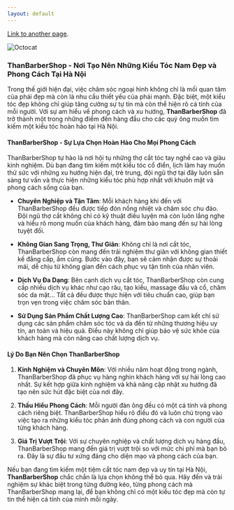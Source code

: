 ```yaml
---
layout: default
---
```




[Link to another page](./another-page.html).



![Octocat](https://github.githubassets.com/images/icons/emoji/octocat.png)

### ThanBarberShop - Nơi Tạo Nên Những Kiểu Tóc Nam Đẹp và Phong Cách Tại Hà Nội

Trong thế giới hiện đại, việc chăm sóc ngoại hình không chỉ là mối quan tâm của phái đẹp mà còn là nhu cầu thiết yếu của phái mạnh. Đặc biệt, một kiểu tóc đẹp không chỉ giúp tăng cường sự tự tin mà còn thể hiện rõ cá tính của mỗi người. Với sự am hiểu về phong cách và xu hướng, **ThanBarberShop** đã trở thành một trong những điểm đến hàng đầu cho các quý ông muốn tìm kiếm một kiểu tóc hoàn hảo tại Hà Nội.

#### ThanBarberShop - Sự Lựa Chọn Hoàn Hảo Cho Mọi Phong Cách

ThanBarberShop tự hào là nơi hội tụ những thợ cắt tóc tay nghề cao và giàu kinh nghiệm. Dù bạn đang tìm kiếm một kiểu tóc cổ điển, lịch lãm hay muốn thử sức với những xu hướng hiện đại, trẻ trung, đội ngũ thợ tại đây luôn sẵn sàng tư vấn và thực hiện những kiểu tóc phù hợp nhất với khuôn mặt và phong cách sống của bạn.

- **Chuyên Nghiệp và Tận Tâm**: Mỗi khách hàng khi đến với ThanBarberShop đều được tiếp đón nồng nhiệt và chăm sóc chu đáo. Đội ngũ thợ cắt không chỉ có kỹ thuật điêu luyện mà còn luôn lắng nghe và hiểu rõ mong muốn của khách hàng, đảm bảo mang đến sự hài lòng tuyệt đối.

- **Không Gian Sang Trọng, Thư Giãn**: Không chỉ là nơi cắt tóc, ThanBarberShop còn mang đến trải nghiệm thư giãn với không gian thiết kế đẳng cấp, ấm cúng. Bước vào đây, bạn sẽ cảm nhận được sự thoải mái, dễ chịu từ không gian đến cách phục vụ tận tình của nhân viên.

- **Dịch Vụ Đa Dạng**: Bên cạnh dịch vụ cắt tóc, ThanBarberShop còn cung cấp nhiều dịch vụ khác như cạo râu, tạo kiểu, massage đầu và cổ, chăm sóc da mặt... Tất cả đều được thực hiện với tiêu chuẩn cao, giúp bạn trọn vẹn trong việc chăm sóc bản thân.

- **Sử Dụng Sản Phẩm Chất Lượng Cao**: ThanBarberShop cam kết chỉ sử dụng các sản phẩm chăm sóc tóc và da đến từ những thương hiệu uy tín, an toàn và hiệu quả. Điều này không chỉ giúp bảo vệ sức khỏe của khách hàng mà còn nâng cao chất lượng dịch vụ.

#### Lý Do Bạn Nên Chọn ThanBarberShop

1. **Kinh Nghiệm và Chuyên Môn**: Với nhiều năm hoạt động trong ngành, ThanBarberShop đã phục vụ hàng nghìn khách hàng với sự hài lòng cao nhất. Sự kết hợp giữa kinh nghiệm và khả năng cập nhật xu hướng đã tạo nên sức hút đặc biệt của nơi đây.

2. **Thấu Hiểu Phong Cách**: Mỗi người đàn ông đều có một cá tính và phong cách riêng biệt. ThanBarberShop hiểu rõ điều đó và luôn chú trọng vào việc tạo ra những kiểu tóc phản ánh đúng phong cách và con người của từng khách hàng.

3. **Giá Trị Vượt Trội**: Với sự chuyên nghiệp và chất lượng dịch vụ hàng đầu, ThanBarberShop mang đến giá trị vượt trội so với mức chi phí mà bạn bỏ ra. Đây là sự đầu tư xứng đáng cho diện mạo và phong cách của bạn.


Nếu bạn đang tìm kiếm một tiệm cắt tóc nam đẹp và uy tín tại Hà Nội, **ThanBarberShop** chắc chắn là lựa chọn không thể bỏ qua. Hãy đến và trải nghiệm sự khác biệt trong từng đường kéo, từng phong cách mà ThanBarberShop mang lại, để bạn không chỉ có một kiểu tóc đẹp mà còn tự tin thể hiện cá tính của mình mỗi ngày.